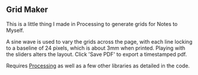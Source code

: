 Grid Maker
----------

This is a little thing I made in Processing to generate grids for Notes to Myself.

A sine wave is used to vary the grids across the page, with each line locking to a baseline of 24 pixels, which is about 3mm when printed. Playing with the sliders alters the layout. Click 'Save PDF' to export a timestamped pdf.

Requires [Processing](http://processing.org) as well as a few other libraries as detailed in the code.
